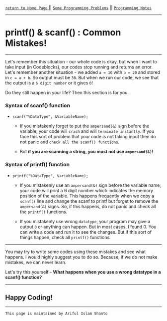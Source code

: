 [ `return to Home Page` ](https://shanto-swe029.github.io) || [`Some Programming Problems`](https://shanto-swe029.github.io/programmingproblems) || [`Programming Notes`](https://shanto-swe029.github.io/programmingnotes)

***

# printf() & scanf() : Common Mistakes!

***

Let's remember this situation - our whole code is okay, but when I want to take input (in Codeblocks), our codes stop running and returns an error.
<br>
Let's remember another situation - we added `a = 10` with `b = 20` and stored in `c = a + b`. So output must be `30`. But when we run our code,
we see that the output is a `6 digit number` or it gives `0`!
<br>

Do they still happen in your life? Then this section is for you.
<br>

### Syntax of scanf() function

- `scanf("%DataType", &VariableName);`

    - If you mistakenly forget to put the `ampersand(&)` sign before the variable, your code will `crash` and will `terminate instantly`.
    If you face this sort of problem that your code is not taking input then do not panic and `check all the scanf() functions`.
    
    - But **if you are scanning a string, you must not use `ampersand(&)`!**

### Syntax of printf() function

- `printf("%DataType", VariableName);`

    - If you mistakenly use an `ampersand(&)` sign before the variable name, your code will print a 6 digit number which indicates the memory 
    position of the variable. This happens frequently when we copy a `scanf()` line and change the scanf to printf but forget to remove the 
    `ampersand(&)` signs. So, if this happens, do not panic and check all the `printf()` functions.
    
    - If you mistakenly use wrong `datatype`, your program may give a output `0` or anything can happen. But in most cases, I found 0. You can write 
    a code and run it to see the changes. But if this sort of things happen, check all `printf()` functions.


***

You may try to write some codes using these mistakes and see what happens. I would highly suggest you to do so. Because, if we do not make mistakes, 
we can never learn.
<br>

Let's try this yourself - **What happens when you use a wrong datatype in a scanf() function?**

***

## Happy Coding!

***

`This page is maintained by Ariful Islam Shanto`








